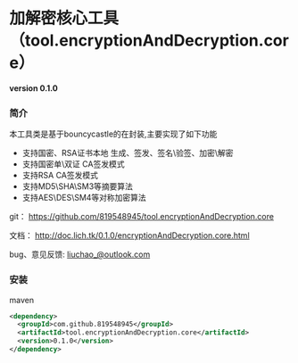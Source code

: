# 加解密核心工具（tool.encryptionAndDecryption.core） 

 **version 0.1.0**

<!-- toc -->

### 简介

本工具类是基于bouncycastle的在封装,主要实现了如下功能
* 支持国密、RSA证书本地 生成、签发、签名\验签、加密\解密
* 支持国密单\双证 CA签发模式
* 支持RSA  CA签发模式
* 支持MD5\SHA\SM3等摘要算法
* 支持AES\DES\SM4等对称加密算法

git：  https://github.com/819548945/tool.encryptionAndDecryption.core

文档： http://doc.lich.tk/0.1.0/encryptionAndDecryption.core.html

bug、意见反馈: liuchao_@outlook.com

### 安装

maven

````xml
<dependency>
  <groupId>com.github.819548945</groupId>
  <artifactId>tool.encryptionAndDecryption.core</artifactId>
  <version>0.1.0</version>
</dependency>
````
